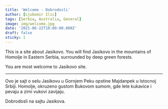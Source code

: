 ```yaml
---
title: 'Welcome - Dobrodosli'
author: [Ljubomir Ilic]
tags: [Serbia, Australia, General]
image: img/welcome.jpg
date: '2021-06-22T10:00:00.000Z'
draft: false
sticky: 1
---
```


This is a site about Jasikovo. You will find Jasikovo in the mountains of Homolje in Eastern Serbia, surrounded by deep green forests.

You are most welcome to Jasikovo site.

------

Ovo je sajt o selu Jasikovu u Gornjem Peku opstine Majdanpek u Istocnoj Srbiji. Homolje, okruzeno gustom Bukovom sumom, gde lete kukavice i pevaju a zimi vukovi zavijaju. 

Dobrodosli na sajtu Jasikova.
